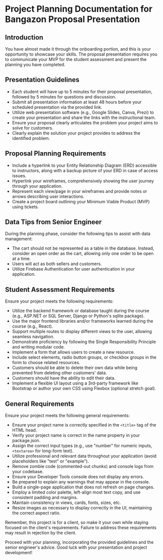 # Project Planning Documentation for Bangazon Proposal Presentation

## Introduction
You have almost made it through the onboarding portion, and this is your opportunity to showcase your skills. The proposal presentation requires you to communicate your MVP for the student assessment and present the planning you have completed.

## Presentation Guidelines
- Each student will have up to 5 minutes for their proposal presentation, followed by 5 minutes for questions and discussion.
- Submit all presentation information at least 48 hours before your scheduled presentation via the provided link.
- Utilize web presentation software (e.g., Google Slides, Canva, Prezi) to create your presentation and share the links with the instructional team.
- Ensure your proposal clearly articulates the problem your project aims to solve for customers.
- Clearly explain the solution your project provides to address the identified problem.

## Proposal Planning Requirements
- Include a hyperlink to your Entity Relationship Diagram (ERD) accessible to instructors, along with a backup picture of your ERD in case of access issues.
- Hyperlink your wireframes, comprehensively showing the user journey through your application.
- Represent each view/page in your wireframes and provide notes or arrows describing user interactions.
- Create a project board outlining your Minimum Viable Product (MVP) using tickets.

## Data Tips from Senior Engineer
During the planning phase, consider the following tips to assist with data management:
- The cart should not be represented as a table in the database. Instead, consider an open order as the cart, allowing only one order to be open at a time.
- Users will act as both sellers and customers.
- Utilize Firebase Authentication for user authentication in your application.

## Student Assessment Requirements
Ensure your project meets the following requirements:
- Utilize the backend framework or database taught during the course (e.g., ASP.NET or SQL Server, Django or Python's sqlite package).
- Use the major frontend libraries and/or frameworks learned during the course (e.g., React).
- Support multiple routes to display different views to the user, allowing seamless navigation.
- Demonstrate proficiency by following the Single Responsibility Principle and writing modular code.
- Implement a form that allows users to create a new resource.
- Include select elements, radio button groups, or checkbox groups in the form to choose related resources.
- Customers should be able to delete their own data while being prevented from deleting other customers' data.
- Customers should have the ability to edit their data.
- Implement a flexible UI layout using a 3rd-party framework like Bootstrap or author your own CSS using Flexbox (optional stretch goal).

## General Requirements
Ensure your project meets the following general requirements:
- Ensure your project name is correctly specified in the `<title>` tag of the HTML head.
- Verify your project name is correct in the name property in your package.json.
- Assign the correct input types (e.g., use "number" for numeric inputs, `<textarea>` for long-form text).
- Utilize professional and relevant data throughout your application (avoid placeholders like "test" or "example").
- Remove zombie code (commented-out chunks) and console logs from your codebase.
- Ensure your Developer Tools console does not display any errors.
- Be prepared to explain any warnings that may appear in the console.
- Build a single-page application that does not refresh on page changes.
- Employ a limited color palette, left-align most text copy, and use consistent padding and margins.
- Maintain consistency in views, cards, fonts, sizes, etc.
- Resize images as necessary to display correctly in the UI, maintaining the correct aspect ratio.

Remember, this project is for a client, so make it your own while staying focused on the client's requirements. Failure to address these requirements may result in rejection by the client.

Proceed with your planning, incorporating the provided guidelines and the senior engineer's advice. Good luck with your presentation and project development!
